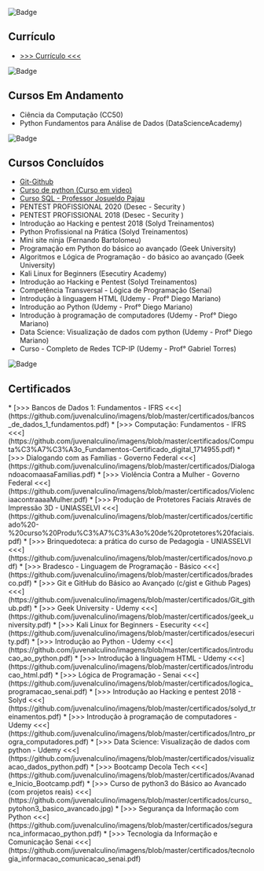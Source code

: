 ![Badge](https://img.shields.io/static/v1?label=Curriculum&message=Vitae&color=blue&style=plastic&logo=Storybook)
<h2> Currículo </h2>

* [>>> Currículo <<<](https://github.com/juvenalculino/imagens/blob/master/curriculo/MAIO_2023.pdf)

![Badge](https://img.shields.io/static/v1?label=cursos&message=andamento&color=red&style=plastic&logo=Storybook)
<h2> Cursos Em Andamento </h2>

* Ciência da Computação (CC50)
* Python Fundamentos para Análise de Dados (DataScienceAcademy)

![Badge](https://img.shields.io/static/v1?label=cursos&message=concluidos&color=green&style=plastic&logo=Slides)

<h2> Cursos Concluídos </h2>

* [Git-Github](https://github.com/juvenalculino/Cursos-Em-Andamento/tree/master/Git-Github)
* [Curso de python (Curso em video)](https://github.com/juvenalculino/Cursos-Em-Andamento/tree/master/Curso%20em%20Video)
* [Curso SQL - Professor Josueldo Pajau](https://github.com/juvenalculino/Cursos-Em-Andamento/tree/master/Curso%20SQL)
* PENTEST PROFISSIONAL 2020 (Desec - Security )
* PENTEST PROFISSIONAL 2018 (Desec - Security )
* Introdução ao Hacking e pentest 2018 (Solyd Treinamentos)
* Python Profissional na Prática (Solyd Treinamentos)
* Mini site ninja (Fernando Bartolomeu)
* Programação em Python do básico ao avançado (Geek University)
* Algoritmos e Lógica de Programação - do básico ao avançado (Geek University)
* Kali Linux for Beginners (Esecutiry Academy)
* Introdução ao Hacking e Pentest (Solyd Treinamentos)
* Competência Transversal - Lógica de Programação (Senai)
* Introdução à linguagem HTML (Udemy - Prof° Diego Mariano)
* Introdução ao Python (Udemy - Prof° Diego Mariano)
* Introdução à programação de computadores (Udemy - Prof° Diego Mariano)
* Data Science: Visualização de dados com python (Udemy - Prof° Diego Mariano)
* Curso - Completo de Redes TCP-IP (Udemy - Prof° Gabriel Torres)

![Badge](https://img.shields.io/static/v1?label=certificados&message=ok&color=yellow&flat&logo=Python) 

<h2> Certificados </h2>
* [>>> Bancos de Dados 1: Fundamentos - IFRS <<<](https://github.com/juvenalculino/imagens/blob/master/certificados/bancos_de_dados_1_fundamentos.pdf)
* [>>> Computação: Fundamentos - IFRS <<<](https://github.com/juvenalculino/imagens/blob/master/certificados/Computa%C3%A7%C3%A3o_Fundamentos-Certificado_digital_1714955.pdf)
* [>>> Dialogando com as Famílias - Governo Federal <<<](https://github.com/juvenalculino/imagens/blob/master/certificados/DialogandoacomaasaFamilias.pdf)
* [>>> Violência Contra a Mulher - Governo Federal <<<](https://github.com/juvenalculino/imagens/blob/master/certificados/ViolenciaacontraaaaMulher.pdf)
* [>>> Produção de Protetores Faciais Através de Impressão 3D - UNIASSELVI <<<](https://github.com/juvenalculino/imagens/blob/master/certificados/certificado%20-%20curso%20Produ%C3%A7%C3%A3o%20de%20protetores%20faciais.pdf)
* [>>> Brinquedoteca: a prática do curso de Pedagogia - UNIASSELVI <<<](https://github.com/juvenalculino/imagens/blob/master/certificados/novo.pdf)
* [>>> Bradesco - Linguagem de Programação - Básico <<<](https://github.com/juvenalculino/imagens/blob/master/certificados/bradesco.pdf)
* [>>> Git e GitHub do Básico ao Avançado (c/gist e Github Pages) <<<](https://github.com/juvenalculino/imagens/blob/master/certificados/Git_github.pdf)
* [>>> Geek University - Udemy <<<](https://github.com/juvenalculino/imagens/blob/master/certificados/geek_university.pdf)
* [>>> Kali Linux for Beginners - Esecurity <<<](https://github.com/juvenalculino/imagens/blob/master/certificados/esecurity.pdf)
* [>>> Introdução ao Python - Udemy <<<](https://github.com/juvenalculino/imagens/blob/master/certificados/introducao_ao_python.pdf)
* [>>> Introdução à linguagem HTML - Udemy <<<](https://github.com/juvenalculino/imagens/blob/master/certificados/introducao_html.pdf)
* [>>> Lógica de Programação - Senai <<<](https://github.com/juvenalculino/imagens/blob/master/certificados/logica_programacao_senai.pdf)
* [>>> Introdução ao Hacking e pentest 2018 - Solyd <<<](https://github.com/juvenalculino/imagens/blob/master/certificados/solyd_treinamentos.pdf)
* [>>> Introdução à programação de computadores - Udemy <<<](https://github.com/juvenalculino/imagens/blob/master/certificados/Intro_progra_computadores.pdf)
* [>>> Data Science: Visualização de dados com python - Udemy <<<](https://github.com/juvenalculino/imagens/blob/master/certificados/visualizacao_dados_python.pdf)
* [>>> Bootcamp Decola Tech <<<](https://github.com/juvenalculino/imagens/blob/master/certificados/Avanade_Inicio_Bootcamp.pdf)
* [>>> Curso de python3 do Básico ao Avancado (com projetos reais) <<<](https://github.com/juvenalculino/imagens/blob/master/certificados/curso_pytohon3_basico_avancado.jpg)
* [>>> Segurança da Informação com Python <<<](https://github.com/juvenalculino/imagens/blob/master/certificados/seguranca_informacao_python.pdf)
* [>>> Tecnologia da Informação e Comunicação Senai <<<](https://github.com/juvenalculino/imagens/blob/master/certificados/tecnologia_informacao_comunicacao_senai.pdf)


